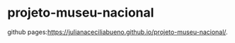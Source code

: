 # projeto-museu-nacional

github pages:https://julianaceciliabueno.github.io/projeto-museu-nacional/.

